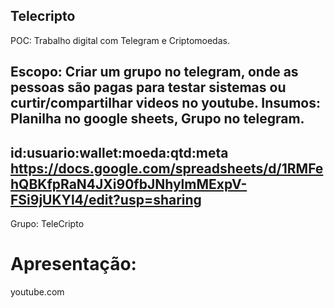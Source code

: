 ## Telecripto ##
POC: Trabalho digital com Telegram e Criptomoedas.


Escopo:
Criar um grupo no telegram, onde as pessoas são pagas para testar sistemas ou curtir/compartilhar videos no youtube.
Insumos:
Planilha no google sheets, Grupo no telegram.
---------
id:usuario:wallet:moeda:qtd:meta
https://docs.google.com/spreadsheets/d/1RMFehQBKfpRaN4JXi90fbJNhylmMExpV-FSi9jUKYl4/edit?usp=sharing
---------
Grupo: TeleCripto
# Apresentação:
youtube.com